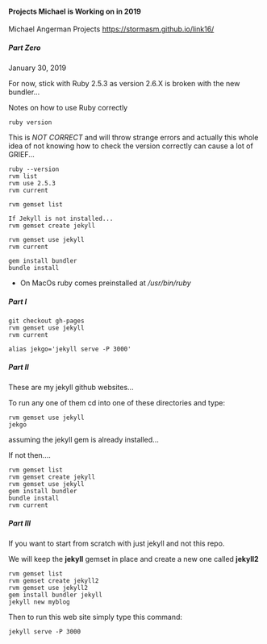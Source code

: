 #### Projects Michael is Working on in 2019

Michael Angerman Projects
https://stormasm.github.io/link16/

##### Part Zero

January 30, 2019

For now, stick with Ruby 2.5.3 as version 2.6.X is
broken with the new bundler...

Notes on how to use Ruby correctly

```
ruby version
```

This is *NOT CORRECT* and will throw strange errors and actually
this whole idea of not knowing how to check the version correctly
can cause a lot of GRIEF...

```
ruby --version
rvm list
rvm use 2.5.3
rvm current

rvm gemset list

If Jekyll is not installed...
rvm gemset create jekyll

rvm gemset use jekyll
rvm current

gem install bundler
bundle install
```

* On MacOs ruby comes preinstalled at */usr/bin/ruby*

##### Part I

```
git checkout gh-pages
rvm gemset use jekyll
rvm current

alias jekgo='jekyll serve -P 3000'
```

##### Part II

These are my jekyll github websites...

To run any one of them cd into one of these directories and type:

```
rvm gemset use jekyll
jekgo
```

assuming the jekyll gem is already installed...

If not then....

```
rvm gemset list
rvm gemset create jekyll
rvm gemset use jekyll
gem install bundler
bundle install
rvm current
```

##### Part III

If you want to start from scratch with just jekyll and not this repo.

We will keep the **jekyll** gemset in place and
create a new one called **jekyll2**

```
rvm gemset list
rvm gemset create jekyll2
rvm gemset use jekyll2
gem install bundler jekyll
jekyll new myblog
```

Then to run this web site simply type this command:

```
jekyll serve -P 3000
```
